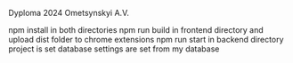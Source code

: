 Dyploma 2024 Ometsynskyi A.V.

npm install in both directories
npm run build in frontend directory and upload dist folder to chrome extensions
npm run start in backend directory
project is set database settings are set from my database
